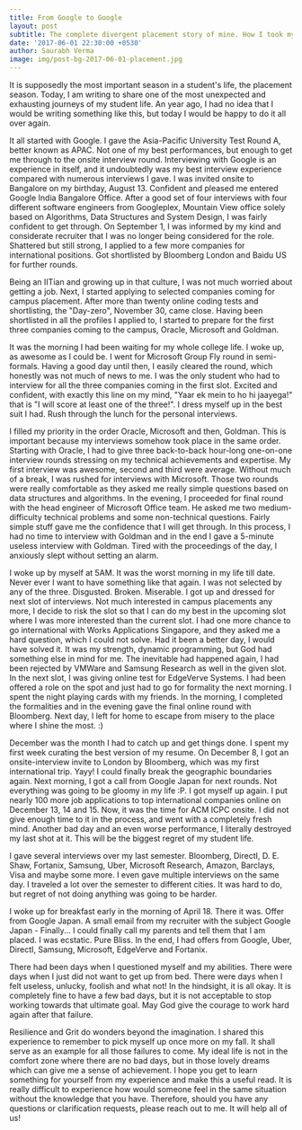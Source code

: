```yaml
---
title: From Google to Google
layout: post
subtitle: The complete divergent placement story of mine. How I took myself up on my worst days!
date: '2017-06-01 22:30:00 +0530'
author: Saurabh Verma
image: img/post-bg-2017-06-01-placement.jpg
---
```


<p>It is supposedly the most important season in a student's life, the placement season. Today, I am writing to share one of the most unexpected and exhausting journeys of my student life. An year ago, I had no idea that I would be writing something like this, but today I would be happy to do it all over again.</p>

<p>It all started with Google. I gave the Asia-Pacific University Test Round A, better known as APAC. Not one of my best performances, but enough to get me through to the onsite interview round. Interviewing with Google is an experience in itself, and it undoubtedly was my best interview experience compared with numerous interviews I gave. I was invited onsite to Bangalore on my birthday, August 13. Confident and pleased me entered Google India Bangalore Office. After a good set of four interviews with four different software engineers from Googleplex, Mountain View office solely based on Algorithms, Data Structures and System Design, I was fairly confident to get through. On September 1, I was informed by my kind and considerate recruiter that I was no longer being considered for the role. Shattered but still strong, I applied to a few more companies for international positions. Got shortlisted by Bloomberg London and Baidu US for further rounds.</p>

<p>Being an IITian and growing up in that culture, I was not much worried about getting a job. Next, I started applying to selected companies coming for campus placement. After more than twenty online coding tests and shortlisting, the "Day-zero", November 30, came close. Having been shortlisted in all the profiles I applied to, I started to prepare for the first three companies coming to the campus, Oracle, Microsoft and Goldman.</p>

<p>It was the morning I had been waiting for my whole college life. I woke up, as awesome as I could be. I went for Microsoft Group Fly round in semi-formals. Having a good day until then, I easily cleared the round, which honestly was not much of news to me. I was the only student who had to interview for all the three companies coming in the first slot. Excited and confident, with exactly this line on my mind, "Yaar ek mein to ho hi jaayega!" that is "I will score at least one of the three!". I dress myself up in the best suit I had. Rush through the lunch for the personal interviews.</p>

<p>I filled my priority in the order Oracle, Microsoft and then, Goldman. This is important because my interviews somehow took place in the same order. Starting with Oracle, I had to give three back-to-back hour-long one-on-one interview rounds stressing on my technical achievements and expertise. My first interview was awesome, second and third were average. Without much of a break, I was rushed for interviews with Microsoft. Those two rounds were really comfortable as they asked me really simple questions based on data structures and algorithms. In the evening, I proceeded for final round with the head engineer of Microsoft Office team. He asked me two medium-difficulty technical problems and some non-technical questions. Fairly simple stuff gave me the confidence that I will get through. In this process, I had no time to interview with Goldman and in the end I gave a 5-minute useless interview with Goldman. Tired with the proceedings of the day, I anxiously slept without setting an alarm.</p>

<p>I woke up by myself at 5AM. It was the worst morning in my life till date. Never ever I want to have something like that again. I was not selected by any of the three. Disgusted. Broken. Miserable. I got up and dressed for next slot of interviews. Not much interested in campus placements any more, I decide to risk the slot so that I can do my best in the upcoming slot where I was more interested than the current slot. I had one more chance to go international with Works Applications Singapore, and they asked me a hard question, which I could not solve. Had it been a better day, I would have solved it. It was my strength, dynamic programming, but God had something else in mind for me. The inevitable had happened again, I had been rejected by VMWare and Samsung Research as well in the given slot. In the next slot, I was giving online test for EdgeVerve Systems. I had been offered a role on the spot and just had to go for formality the next morning. I spent the night playing cards with my friends. In the morning, I completed the formalities and in the evening gave the final online round with Bloomberg. Next day, I left for home to escape from misery to the place where I shine the most. :)</p>

<p>December was the month I had to catch up and get things done. I spent my first week curating the best version of my resume. On December 8, I got an onsite-interview invite to London by Bloomberg, which was my first international trip. Yayy! I could finally break the geographic boundaries again. Next morning, I got a call from Google Japan for next rounds. Not everything was going to be gloomy in my life :P. I got myself up again. I put nearly 100 more job applications to top international companies online on December 13, 14 and 15. Now, it was the time for ACM ICPC onsite. I did not give enough time to it in the process, and went with a completely fresh mind. Another bad day and an even worse performance, I literally destroyed my last shot at it. This will be the biggest regret of my student life.</p>

<p>I gave several interviews over my last semester. Bloomberg, DirectI, D. E. Shaw, Fortanix, Samsung, Uber, Microsoft Research, Amazon, Barclays, Visa and maybe some more. I even gave multiple interviews on the same day. I traveled a lot over the semester to different cities. It was hard to do, but regret of not doing anything was going to be harder.</p>

<p>I woke up for breakfast early in the morning of April 18. There it was. Offer from Google Japan. A small email from my recruiter with the subject Google Japan - Finally... I could finally call my parents and tell them that I am placed. I was ecstatic. Pure Bliss. In the end, I had offers from Google, Uber, DirectI, Samsung, Microsoft, EdgeVerve and Fortanix.</p>

<p>There had been days when I questioned myself and my abilities. There were days when I just did not want to get up from bed. There were days when I felt useless, unlucky, foolish and what not! In the hindsight, it is all okay. It is completely fine to have a few bad days, but it is not acceptable to stop working towards that ultimate goal. May God give the courage to work hard again after that failure.</p>

<p>Resilience and Grit do wonders beyond the imagination. I shared this experience to remember to pick myself up once more on my fall. It shall serve as an example for all those failures to come. My ideal life is not in the comfort zone where there are no bad days, but in those lovely dreams which can give me a sense of achievement. I hope you get to learn something for yourself from my experience and make this a useful read. It is really difficult to experience how would someone feel in the same situation without the knowledge that you have. Therefore, should you have any questions or clarification requests, please reach out to me. It will help all of us!</p>

<!--<p>The following is one of my favorite motivational videos where the star of the millennium, Amitabh Bachchan is reciting a famous poetry "Koshish karne walo ki kabhi haar nahi hoti" by his father Shri Harivansh Rai Bachchan on his very popular TV Show - Kaun Banega Crorepati.</p>
<iframe width="560" height="315" src="https://www.youtube.com/embed/xTlTB2EX2Z8" frameborder="0" allowfullscreen></iframe>-->

